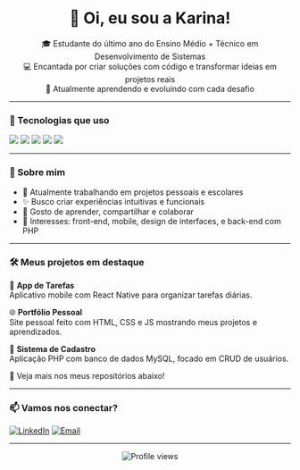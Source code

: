 <h1 align="center">👋 Oi, eu sou a Karina!</h1>

<p align="center">
  🎓 Estudante do último ano do Ensino Médio + Técnico em Desenvolvimento de Sistemas<br>
  💻 Encantada por criar soluções com código e transformar ideias em projetos reais<br>
  🌱 Atualmente aprendendo e evoluindo com cada desafio
</p>

---

### 🚀 Tecnologias que uso 

<p align="left">
  <img src="https://img.shields.io/badge/HTML5-E34F26?style=for-the-badge&logo=html5&logoColor=white"/>
  <img src="https://img.shields.io/badge/CSS3-1572B6?style=for-the-badge&logo=css3&logoColor=white"/>
  <img src="https://img.shields.io/badge/JavaScript-F7DF1E?style=for-the-badge&logo=javascript&logoColor=black"/>
  <img src="https://img.shields.io/badge/PHP-777BB4?style=for-the-badge&logo=php&logoColor=white"/>
  <img src="https://img.shields.io/badge/React_Native-20232A?style=for-the-badge&logo=react&logoColor=61DAFB"/>
</p>

---

### 🧠 Sobre mim

- 🔭 Atualmente trabalhando em projetos pessoais e escolares
- ✨ Busco criar experiências intuitivas e funcionais
- 💬 Gosto de aprender, compartilhar e colaborar
- 🧩 Interesses: front-end, mobile, design de interfaces, e back-end com PHP

---

### 🛠️ Meus projetos em destaque

📱 **App de Tarefas**  
Aplicativo mobile com React Native para organizar tarefas diárias.

🌐 **Portfólio Pessoal**  
Site pessoal feito com HTML, CSS e JS mostrando meus projetos e aprendizados.

🧾 **Sistema de Cadastro**  
Aplicação PHP com banco de dados MySQL, focado em CRUD de usuários.

🔗 Veja mais nos meus repositórios abaixo!

---

### 📫 Vamos nos conectar?

[![LinkedIn](https://img.shields.io/badge/LinkedIn-0077B5?style=flat&logo=linkedin&logoColor=white)](https://www.linkedin.com/in/seu-link-aqui)
[![Email](https://img.shields.io/badge/Email-D14836?style=flat&logo=gmail&logoColor=white)](mailto:pagnanikarina@gmail.com)

---

<p align="center">
  <img src="https://komarev.com/ghpvc/?username=karina&style=flat" alt="Profile views" />
</p>
